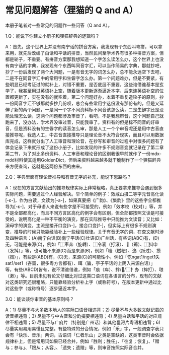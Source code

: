 # 常见问题解答（狸猫的 Q and A）

本册子笔者对一些常见的问题作一些问答（Q and A）。

1.Q：能说下你建立小册子和狸猫辞典的逻辑吗？

A：首先，这个世界上并没有南宁话的拼音方案，我发现有个东西叫粤拼，可以拿来用，就先后改编了白话和平话的拼音，当然民间至学术界有很多种拼音方案，但都是轮子，不重要。有拼音方案那我想知道一个字怎么读怎么办，这个世界上也没有南宁话的字典，我发现有个东西叫同音字汇，可以当作简易的字典，那就抄吧，抄了一份后发现了两个大问题，一是有音无字的词怎么办，总不能永远空下去吧，二是不在同音字汇中的常用字和生僻字怎么办。第一个问题难办，但是不要紧，有些明显已经考证过的就补上，对错不重要，是否底层不重要，这些谁借谁基本是玄学了，我甚至用过英语补上空，随着版本更新逐渐逼近本字，后来连英语补空的位置都更新了，实在没有的就空着，第二个问题好办，本着不重复造轮子的原则，抄一份同音字汇不够那就多抄几份呗，总会有些常用字这份没有那份有的，但是又延伸了新的两个问题，一是同一个字不同资料标不同音该怎么读，二是生僻字还是没能处理怎么读，这两个问题都涉及审音了，看吧，不是我想审音，这个问题自己就跑来了，没办法，学术界没审过音，只能我审了。资料有的但是标不同音的好审音，但是资料没有的生僻字的读音怎么审，那是人工一个个审音呢还是用中古音直接推导呢，我选人工，中古音直接推导只是理论音不太符合现实，而且可以用数据库完成，这样就分出了人工审音和理论音，在抄写和审音的过程中对很多问题有了体会记录下来就形成了这份小册子，比如发现的许多不规则音变就记录在了第二章第二节，为了对比多份资料、人工审音和理论音的区别我很早前就作了一份mdx-mdd材料使其适用GoldenDict，但后来资料越来越多就干脆制作了一个狸猫辞典来方便查询，这就是这两份东西的由来。

2.Q：字典里面有理论音推导和有音无字的补充，能说下思路吗？

A：现在的方言文献给出的推导规律实际上非常粗略，真正要拿来推导会遇到很多实际问题，需要通过个人经验解决。举个简单的例子：效咸山摄二等字元音高化读[-ɛ-]，作为白读，文读为[-a-]，如果真要把《广韵》、《集韵》里的这些字全都推导为[-ɛ-]，对于母语人来说有些字是不可接受的，例如「效孝校（校对）」等，并不是全部都高化，而且不同方言区高化的例字会有区别，但全部都按照文读是可接受的，说明高化是一种不平衡的演变，那在实际推导中只能推为文读音；又比如：溪母字的演变，主流是接开口变[h-]，接合口变[f-]，但实际上有很多不规则演变，推导的时候只能靠经验补上一些经验规律。关于有音无字的词，在查文献时涉及四种语言：(A)南宁白话(B)南宁平话(C)壮语(D)广州话，有些词(ABC)有，(D)无，可能是来源(C)，例如「⿰車奔（旋轉）、⿰令衮（打滚）、𦼔（蔫）、⿰抖申（发抖）」等，也可能不来源(C)而是来源(B)，例如「䊦（糍粑）、逸（跃过）、摸（掏）」，有些是(ABD)有，(C)无，来源(C)的可能性小，例如「忔ngat1/nget1失sat1/set1（吝啬，很多粤方言都有）、眲（骗，亭子平话的上阴入来源白话）」等，有些(ABCD)皆有，说不清谁借谁，例如「痕（痒）、拌/𢲔/⿰扌办（摔打）、𠺘（漱）」等。目前未见有论文仔细比对过这类口语词在各语言的分布，现有的文献对这类研究还很粗略，只能靠经验分析补上字（或称符号），在版本更新中通过比对这些字（或称符号）逐步逼近本字。

3.Q：能谈谈你审音的基本原则吗？

A：1) 尽量不与大多数本地人的实际口语音相违背；2) 尽量不与大多数文献记载的读音相违背；3) 尽量不与中古音和分韵撮要相违背；4) 尽量白话和平话的对应规律不相违背；5) 尽量不与广府片（特别是广州话）和其他邕浔片粤语相违背；6) 尽量实用易用易懂且完整。有些特殊的分合情况，例如「乐」字，一般调查字表只会有「快乐、音乐」两词，古语词「仁者乐山」之类是空缺的，这类审音时会依据规律补上，但是常用词如果已经合并，例如「胜利；胜任」、「往复；恢复」、「赠与；参与」、「跟从；从容」、「遗失；遗赠」等，则审音按照实际音合并。
